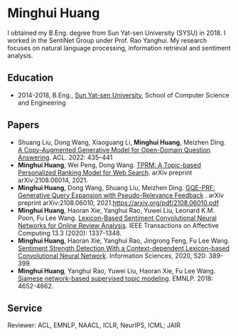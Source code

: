# Minghui Huang
I obtained my B.Eng. degree from Sun Yat-sen University (SYSU) in 2018. I worked in the SentiNet Group under Prof. Rao Yanghui. My research focuses on natural language processing, information retrieval and sentiment analysis.

## Education
- 2014-2018, B.Eng., [Sun Yat-sen University](http://www.sysu.edu.cn/), School of Computer Science and Engineering

## Papers
- Shuang Liu, Dong Wang, Xiaoguang Li, **Minghui Huang**, Meizhen Ding. [A Copy-Augmented Generative Model for Open-Domain Question Answering](https://aclanthology.org/2022.acl-short.47.pdf). ACL. 2022: 435–441
- **Minghui Huang**, Wei Peng, Dong Wang. [TPRM: A Topic-based Personalized Ranking Model for Web Search](https://arxiv.org/pdf/2108.06014.pdf). arXiv preprint arXiv:2108.06014, 2021.
- **Minghui Huang**, Dong Wang, Shuang Liu, Meizhen Ding. [GQE-PRF: Generative Query Expansion with Pseudo-Relevance Feedback](https://arxiv.org/pdf/2108.06010.pdf) . arXiv preprint arXiv:2108.06010, 2021.https://arxiv.org/pdf/2108.06010.pdf
- **Minghui Huang**, Haoran Xie, Yanghui Rao, Yuwei Liu, Leonard K.M. Poon, Fu Lee Wang. [Lexicon-Based Sentiment Convolutional Neural Networks for Online Review Analysis](https://ieeexplore.ieee.org/abstract/document/9103040/). IEEE Transactions on Affective Computing 13.3 (2020): 1337-1348.
- **Minghui Huang**, Haoran Xie, Yanghui Rao, Jingrong Feng, Fu Lee Wang. [Sentiment Strength Detection With a Context-dependent Lexicon-based Convolutional Neural Network](https://www.sciencedirect.com/science/article/pii/S0020025520301018). Information Sciences, 2020, 520: 389-399.
- **Minghui Huang**, Yanghui Rao, Yuwei Liu, Haoran Xie, Fu Lee Wang. [Siamese network-based supervised topic modeling](https://aclweb.org/anthology/D18-1494). EMNLP. 2018: 4652-4662.

## Service
Reviewer: ACL, EMNLP, NAACL, ICLR, NeurIPS, ICML; JAIR

